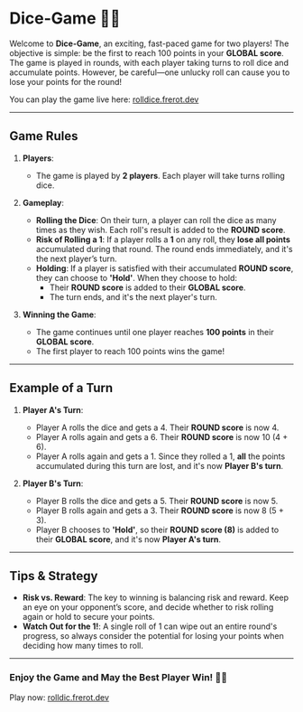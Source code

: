 # Dice-Game 🎲🎲

Welcome to **Dice-Game**, an exciting, fast-paced game for two players! The objective is simple: be the first to reach 100 points in your **GLOBAL score**. The game is played in rounds, with each player taking turns to roll dice and accumulate points. However, be careful—one unlucky roll can cause you to lose your points for the round!

You can play the game live here: [rolldice.frerot.dev](https://rolldice.frerot.dev)

---

## Game Rules

1. **Players**:
   - The game is played by **2 players**. Each player will take turns rolling dice.

2. **Gameplay**:
   - **Rolling the Dice**: On their turn, a player can roll the dice as many times as they wish. Each roll's result is added to the **ROUND score**.
   - **Risk of Rolling a 1**: If a player rolls a **1** on any roll, they **lose all points** accumulated during that round. The round ends immediately, and it's the next player’s turn.
   - **Holding**: If a player is satisfied with their accumulated **ROUND score**, they can choose to **'Hold'**. When they choose to hold:
     - Their **ROUND score** is added to their **GLOBAL score**.
     - The turn ends, and it's the next player's turn.

3. **Winning the Game**:
   - The game continues until one player reaches **100 points** in their **GLOBAL score**.
   - The first player to reach 100 points wins the game!

---

## Example of a Turn

1. **Player A's Turn**:
   - Player A rolls the dice and gets a 4. Their **ROUND score** is now 4.
   - Player A rolls again and gets a 6. Their **ROUND score** is now 10 (4 + 6).
   - Player A rolls again and gets a 1. Since they rolled a 1, **all** the points accumulated during this turn are lost, and it's now **Player B's turn**.

2. **Player B's Turn**:
   - Player B rolls the dice and gets a 5. Their **ROUND score** is now 5.
   - Player B rolls again and gets a 3. Their **ROUND score** is now 8 (5 + 3).
   - Player B chooses to **'Hold'**, so their **ROUND score (8)** is added to their **GLOBAL score**, and it's now **Player A's turn**.

---

## Tips & Strategy

- **Risk vs. Reward**: The key to winning is balancing risk and reward. Keep an eye on your opponent’s score, and decide whether to risk rolling again or hold to secure your points.
- **Watch Out for the 1!**: A single roll of 1 can wipe out an entire round's progress, so always consider the potential for losing your points when deciding how many times to roll.

---

### Enjoy the Game and May the Best Player Win! 🚀🎲  
Play now: [rolldic.frerot.dev](https://rolldice.frerot.dev)
